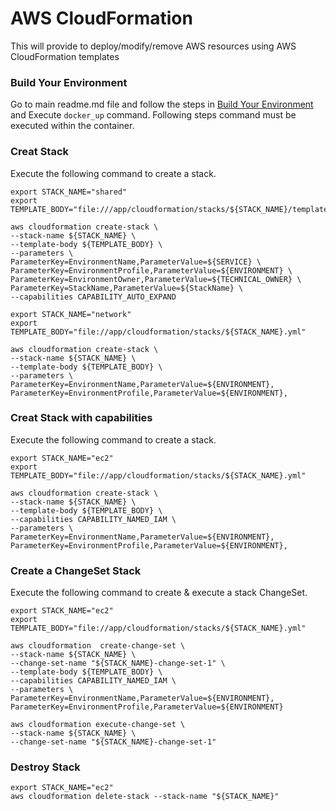 # AWS CloudFormation
This will provide to deploy/modify/remove AWS resources using AWS CloudFormation templates

### Build Your Environment
Go to main readme.md file and follow the steps in [Build Your Environment](../readme.md) and Execute `docker_up` command.
Following steps command must be executed within the container.

### Creat Stack
Execute the following command to create a stack.
```
export STACK_NAME="shared"
export TEMPLATE_BODY="file:///app/cloudformation/stacks/${STACK_NAME}/template.yml"

aws cloudformation create-stack \
--stack-name ${STACK_NAME} \
--template-body ${TEMPLATE_BODY} \
--parameters \
ParameterKey=EnvironmentName,ParameterValue=${SERVICE} \
ParameterKey=EnvironmentProfile,ParameterValue=${ENVIRONMENT} \
ParameterKey=EnvironmentOwner,ParameterValue=${TECHNICAL_OWNER} \
ParameterKey=StackName,ParameterValue=${StackName} \
--capabilities CAPABILITY_AUTO_EXPAND

export STACK_NAME="network"
export TEMPLATE_BODY="file://app/cloudformation/stacks/${STACK_NAME}.yml"

aws cloudformation create-stack \
--stack-name ${STACK_NAME} \
--template-body ${TEMPLATE_BODY} \
--parameters \
ParameterKey=EnvironmentName,ParameterValue=${ENVIRONMENT},
ParameterKey=EnvironmentProfile,ParameterValue=${ENVIRONMENT},
```
### Creat Stack with capabilities
Execute the following command to create a stack.
```
export STACK_NAME="ec2"
export TEMPLATE_BODY="file://app/cloudformation/stacks/${STACK_NAME}.yml"

aws cloudformation create-stack \
--stack-name ${STACK_NAME} \
--template-body ${TEMPLATE_BODY} \
--capabilities CAPABILITY_NAMED_IAM \
--parameters \
ParameterKey=EnvironmentName,ParameterValue=${ENVIRONMENT},
ParameterKey=EnvironmentProfile,ParameterValue=${ENVIRONMENT},
```
### Create a ChangeSet Stack
Execute the following command to create & execute a stack ChangeSet.
```
export STACK_NAME="ec2"
export TEMPLATE_BODY="file://app/cloudformation/stacks/${STACK_NAME}.yml"

aws cloudformation  create-change-set \
--stack-name ${STACK_NAME} \
--change-set-name "${STACK_NAME}-change-set-1" \
--template-body ${TEMPLATE_BODY} \
--capabilities CAPABILITY_NAMED_IAM \
--parameters \
ParameterKey=EnvironmentName,ParameterValue=${ENVIRONMENT},
ParameterKey=EnvironmentProfile,ParameterValue=${ENVIRONMENT}

aws cloudformation execute-change-set \
--stack-name ${STACK_NAME} \
--change-set-name "${STACK_NAME}-change-set-1"
```

### Destroy Stack
```
export STACK_NAME="ec2"
aws cloudformation delete-stack --stack-name "${STACK_NAME}"
```
